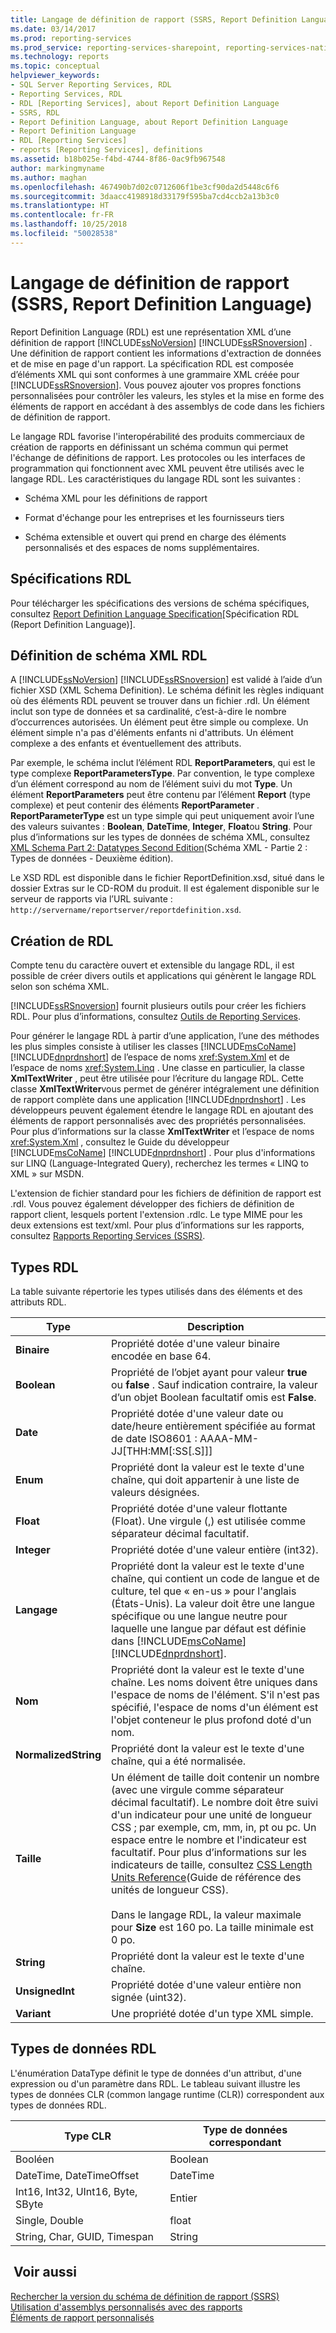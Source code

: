 ```yaml
---
title: Langage de définition de rapport (SSRS, Report Definition Language) | Microsoft Docs
ms.date: 03/14/2017
ms.prod: reporting-services
ms.prod_service: reporting-services-sharepoint, reporting-services-native
ms.technology: reports
ms.topic: conceptual
helpviewer_keywords:
- SQL Server Reporting Services, RDL
- Reporting Services, RDL
- RDL [Reporting Services], about Report Definition Language
- SSRS, RDL
- Report Definition Language, about Report Definition Language
- Report Definition Language
- RDL [Reporting Services]
- reports [Reporting Services], definitions
ms.assetid: b18b025e-f4bd-4744-8f86-0ac9fb967548
author: markingmyname
ms.author: maghan
ms.openlocfilehash: 467490b7d02c0712606f1be3cf90da2d5448c6f6
ms.sourcegitcommit: 3daacc4198918d33179f595ba7cd4ccb2a13b3c0
ms.translationtype: HT
ms.contentlocale: fr-FR
ms.lasthandoff: 10/25/2018
ms.locfileid: "50028538"
---
```

# <a name="report-definition-language-ssrs"></a>Langage de définition de rapport (SSRS, Report Definition Language)
  Report Definition Language (RDL) est une représentation XML d’une définition de rapport [!INCLUDE[ssNoVersion](../../includes/ssnoversion-md.md)] [!INCLUDE[ssRSnoversion](../../includes/ssrsnoversion-md.md)] . Une définition de rapport contient les informations d'extraction de données et de mise en page d'un rapport. La spécification RDL est composée d’éléments XML qui sont conformes à une grammaire XML créée pour [!INCLUDE[ssRSnoversion](../../includes/ssrsnoversion-md.md)]. Vous pouvez ajouter vos propres fonctions personnalisées pour contrôler les valeurs, les styles et la mise en forme des éléments de rapport en accédant à des assemblys de code dans les fichiers de définition de rapport.  
  
 Le langage RDL favorise l'interopérabilité des produits commerciaux de création de rapports en définissant un schéma commun qui permet l'échange de définitions de rapport. Les protocoles ou les interfaces de programmation qui fonctionnent avec XML peuvent être utilisés avec le langage RDL. Les caractéristiques du langage RDL sont les suivantes :  
  
-   Schéma XML pour les définitions de rapport  
  
-   Format d'échange pour les entreprises et les fournisseurs tiers  
  
-   Schéma extensible et ouvert qui prend en charge des éléments personnalisés et des espaces de noms supplémentaires.  
  
##  <a name="bkmk_RDL_Specifications"></a> Spécifications RDL  
 Pour télécharger les spécifications des versions de schéma spécifiques, consultez [Report Definition Language Specification](https://go.microsoft.com/fwlink/?linkid=116865)[Spécification RDL (Report Definition Language)].  
  
##  <a name="bkmk_RDL_XML_Schema_Definition"></a> Définition de schéma XML RDL  
 A [!INCLUDE[ssNoVersion](../../includes/ssnoversion-md.md)] [!INCLUDE[ssRSnoversion](../../includes/ssrsnoversion-md.md)] est validé à l’aide d’un fichier XSD (XML Schema Definition). Le schéma définit les règles indiquant où des éléments RDL peuvent se trouver dans un fichier .rdl. Un élément inclut son type de données et sa cardinalité, c’est-à-dire le nombre d’occurrences autorisées. Un élément peut être simple ou complexe. Un élément simple n'a pas d'éléments enfants ni d'attributs. Un élément complexe a des enfants et éventuellement des attributs.  
  
 Par exemple, le schéma inclut l’élément RDL **ReportParameters**, qui est le type complexe **ReportParametersType**. Par convention, le type complexe d’un élément correspond au nom de l’élément suivi du mot **Type**. Un élément **ReportParameters** peut être contenu par l’élément **Report** (type complexe) et peut contenir des éléments **ReportParameter** . **ReportParameterType** est un type simple qui peut uniquement avoir l’une des valeurs suivantes : **Boolean**, **DateTime**, **Integer**, **Float**ou **String**. Pour plus d’informations sur les types de données de schéma XML, consultez [XML Schema Part 2: Datatypes Second Edition](https://go.microsoft.com/fwlink/?linkid=4871)(Schéma XML - Partie 2 : Types de données - Deuxième édition).  
  
 Le XSD RDL est disponible dans le fichier ReportDefinition.xsd, situé dans le dossier Extras sur le CD-ROM du produit. Il est également disponible sur le serveur de rapports via l’URL suivante : `http://servername/reportserver/reportdefinition.xsd`.  
  
##  <a name="bkmk_Creating_RDL"></a> Création de RDL  
 Compte tenu du caractère ouvert et extensible du langage RDL, il est possible de créer divers outils et applications qui génèrent le langage RDL selon son schéma XML.  
  
 [!INCLUDE[ssRSnoversion](../../includes/ssrsnoversion-md.md)] fournit plusieurs outils pour créer les fichiers RDL. Pour plus d’informations, consultez [Outils de Reporting Services](../../reporting-services/tools/reporting-services-tools.md).  
  
 Pour générer le langage RDL à partir d’une application, l’une des méthodes les plus simples consiste à utiliser les classes [!INCLUDE[msCoName](../../includes/msconame-md.md)] [!INCLUDE[dnprdnshort](../../includes/dnprdnshort-md.md)] de l’espace de noms <xref:System.Xml> et de l’espace de noms <xref:System.Linq> . Une classe en particulier, la classe **XmlTextWriter** , peut être utilisée pour l’écriture du langage RDL. Cette classe **XmlTextWriter**vous permet de générer intégralement une définition de rapport complète dans une application [!INCLUDE[dnprdnshort](../../includes/dnprdnshort-md.md)] . Les développeurs peuvent également étendre le langage RDL en ajoutant des éléments de rapport personnalisés avec des propriétés personnalisées. Pour plus d’informations sur la classe **XmlTextWriter** et l’espace de noms <xref:System.Xml> , consultez le Guide du développeur [!INCLUDE[msCoName](../../includes/msconame-md.md)] [!INCLUDE[dnprdnshort](../../includes/dnprdnshort-md.md)] . Pour plus d'informations sur LINQ (Language-Integrated Query), recherchez les termes « LINQ to XML » sur MSDN.  
  
 L'extension de fichier standard pour les fichiers de définition de rapport est .rdl. Vous pouvez également développer des fichiers de définition de rapport client, lesquels portent l'extension .rdlc. Le type MIME pour les deux extensions est text/xml. Pour plus d’informations sur les rapports, consultez [Rapports Reporting Services &#40;SSRS&#41;](../../reporting-services/reports/reporting-services-reports-ssrs.md).  
  
##  <a name="bkmk_RDL_Types"></a> Types RDL  
 La table suivante répertorie les types utilisés dans des éléments et des attributs RDL.  
  
|Type|Description|  
|----------|-----------------|  
|**Binaire**|Propriété dotée d'une valeur binaire encodée en base 64.|  
|**Boolean**|Propriété de l’objet ayant pour valeur **true** ou **false** . Sauf indication contraire, la valeur d’un objet Boolean facultatif omis est **False**.|  
|**Date**|Propriété dotée d'une valeur date ou date/heure entièrement spécifiée au format de date ISO8601 : AAAA-MM-JJ[THH:MM[:SS[.S]]]|  
|**Enum**|Propriété dont la valeur est le texte d'une chaîne, qui doit appartenir à une liste de valeurs désignées.|  
|**Float**|Propriété dotée d'une valeur flottante (Float). Une virgule (,) est utilisée comme séparateur décimal facultatif.|  
|**Integer**|Propriété dotée d'une valeur entière (int32).|  
|**Langage**|Propriété dont la valeur est le texte d'une chaîne, qui contient un code de langue et de culture, tel que « en-us » pour l'anglais (États-Unis). La valeur doit être une langue spécifique ou une langue neutre pour laquelle une langue par défaut est définie dans [!INCLUDE[msCoName](../../includes/msconame-md.md)] [!INCLUDE[dnprdnshort](../../includes/dnprdnshort-md.md)].|  
|**Nom**|Propriété dont la valeur est le texte d'une chaîne. Les noms doivent être uniques dans l'espace de noms de l'élément. S'il n'est pas spécifié, l'espace de noms d'un élément est l'objet conteneur le plus profond doté d'un nom.|  
|**NormalizedString**|Propriété dont la valeur est le texte d'une chaîne, qui a été normalisée.|  
|**Taille**|Un élément de taille doit contenir un nombre (avec une virgule comme séparateur décimal facultatif). Le nombre doit être suivi d'un indicateur pour une unité de longueur CSS ; par exemple, cm, mm, in, pt ou pc. Un espace entre le nombre et l'indicateur est facultatif. Pour plus d’informations sur les indicateurs de taille, consultez [CSS Length Units Reference](https://go.microsoft.com/fwlink/?LinkId=9257)(Guide de référence des unités de longueur CSS).<br /><br /> Dans le langage RDL, la valeur maximale pour **Size** est 160 po. La taille minimale est 0 po.|  
|**String**|Propriété dont la valeur est le texte d'une chaîne.|  
|**UnsignedInt**|Propriété dotée d'une valeur entière non signée (uint32).|  
|**Variant**|Une propriété dotée d'un type XML simple.|  
  
##  <a name="bkmk_RDL_Data_Types"></a> Types de données RDL  
 L'énumération DataType définit le type de données d'un attribut, d'une expression ou d'un paramètre dans RDL. Le tableau suivant illustre les types de données CLR (common langage runtime (CLR)) correspondent aux types de données RDL.  
  
|**Type CLR**|**Type de données correspondant**|  
|-----------------------|---------------------------------|  
|Booléen|Boolean|  
|DateTime, DateTimeOffset|DateTime|  
|Int16, Int32, UInt16, Byte, SByte|Entier|  
|Single, Double|float|  
|String, Char, GUID, Timespan|String|  
  
## <a name="see-also"></a> Voir aussi  
 [Rechercher la version du schéma de définition de rapport &#40;SSRS&#41;](../../reporting-services/reports/find-the-report-definition-schema-version-ssrs.md)   
 [Utilisation d'assemblys personnalisés avec des rapports](../../reporting-services/custom-assemblies/using-custom-assemblies-with-reports.md)   
 [Éléments de rapport personnalisés](../../reporting-services/custom-report-items/custom-report-items.md)  
  
  
